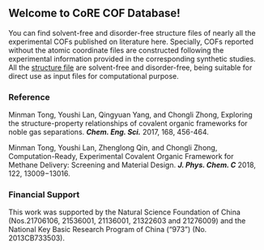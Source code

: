 ## Welcome to CoRE COF Database!

You can find solvent-free and disorder-free structure files of nearly all the experimental COFs published on literature here. Specially, COFs reported without the atomic coordinate files are constructed following the experimental information provided in the corresponding synthetic studies.
All the [structure file](https://github.com/core-cof/tttt/) are solvent-free and disorder-free, being suitable for direct use as input files for computational purpose.

### Reference
Minman Tong, Youshi Lan, Qingyuan Yang, and Chongli Zhong, Exploring the structure-property relationships of covalent organic frameworks for noble gas separations. ***Chem. Eng. Sci.*** 2017, 168, 456-464. 

Minman Tong, Youshi Lan, Zhenglong Qin, and Chongli Zhong, Computation-Ready, Experimental Covalent Organic Framework for Methane Delivery: Screening and Material Design. ***J. Phys. Chem. C*** 2018, 122, 13009−13016. 

### Financial Support
This work was supported by the Natural Science Foundation of China (Nos.21706106, 21536001, 21136001,
21322603 and 21276009) and the National Key Basic Research Program of China (“973”) (No.
2013CB733503).

